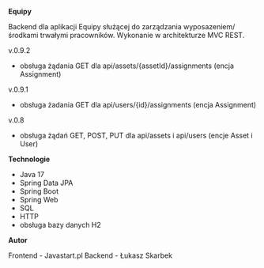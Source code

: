 **Equipy**

Backend dla aplikacji Equipy służącej do zarządzania wyposazeniem/środkami trwałymi pracowników. Wykonanie w architekturze MVC REST.

v.0.9.2
- obsługa żądania GET dla api/assets/{assetId}/assignments (encja Assignment)

v.0.9.1
- obsługa żadania GET dla api/users/{id}/assignments (encja Assignment)

v.0.8
- obsługa żądań GET, POST, PUT dla api/assets i api/users (encje Asset i User)


**Technologie**
- Java 17
- Spring Data JPA
- Spring Boot
- Spring Web
- SQL
- HTTP
- obsługa bazy danych H2

**Autor**

Frontend - Javastart.pl
Backend - Łukasz Skarbek




